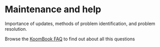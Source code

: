 # Maintenance and help 

Importance of updates, methods of problem identification, and problem resolution. 

Browse the [KoomBook FAQ](http://faq-koombook.doc.bibliosansfrontieres.org/) to find out about all this questions